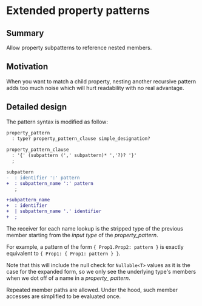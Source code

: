 # Extended property patterns

## Summary
[summary]: #summary

Allow property subpatterns to reference nested members.

## Motivation
[motivation]: #motivation

When you want to match a child property, nesting another recursive pattern adds too much noise which will hurt readability with no real advantage.

## Detailed design
[design]: #detailed-design

The pattern syntax is modified as follow:

```diff
property_pattern
  : type? property_pattern_clause simple_designation?
  
property_pattern_clause
  : '{' (subpattern (',' subpattern)* ','?)? '}'
  ;

subpattern
-  : identifier ':' pattern
+  : subpattern_name ':' pattern
   ;

+subpattern_name
+  : identifier 
+  | subpattern_name '.' identifier
+  ;
```

The receiver for each name lookup is the stripped type of the previous member starting from the *input type* of the *property_pattern*.

For example, a pattern of the form `{ Prop1.Prop2: pattern }` is exactly equivalent to `{ Prop1: { Prop1: pattern } }`.

Note that this will include the null check for `Nullable<T>` values as it is the case for the expanded form, so we only see the underlying type's members when we dot off of a name in a *property_ pattern*.

Repeated member paths are allowed. Under the hood, such member accesses are simplified to be evaluated once.
